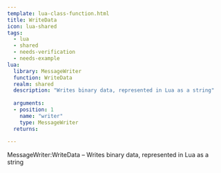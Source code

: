 ```yaml
---
template: lua-class-function.html
title: WriteData
icon: lua-shared
tags:
  - lua
  - shared
  - needs-verification
  - needs-example
lua:
  library: MessageWriter
  function: WriteData
  realm: shared
  description: "Writes binary data, represented in Lua as a string"
  
  arguments:
  - position: 1
    name: "writer"
    type: MessageWriter
  returns:
    
---
```


<div class="lua__search__keywords">
MessageWriter:WriteData &#x2013; Writes binary data, represented in Lua as a string
</div>
